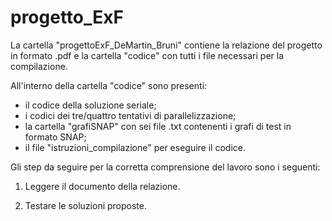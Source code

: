 # progetto_ExF

La cartella "progettoExF_DeMartin_Bruni" contiene la relazione del progetto in formato .pdf e la cartella "codice" con tutti i file necessari per la compilazione.

All'interno della cartella "codice" sono presenti:
- il codice della soluzione seriale;
- i codici dei tre/quattro tentativi di parallelizzazione;
- la cartella "grafiSNAP" con sei file .txt contenenti i grafi di test in formato SNAP;
- il file "istruzioni_compilazione" per eseguire il codice.

Gli step da seguire per la corretta comprensione del lavoro sono i seguenti:

1. Leggere il documento della relazione.

2. Testare le soluzioni proposte.
